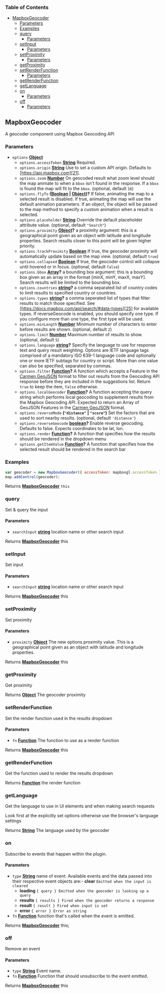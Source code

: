 <!-- Generated by documentation.js. Update this documentation by updating the source code. -->

### Table of Contents

-   [MapboxGeocoder][1]
    -   [Parameters][2]
    -   [Examples][3]
    -   [query][4]
        -   [Parameters][5]
    -   [setInput][6]
        -   [Parameters][7]
    -   [setProximity][8]
        -   [Parameters][9]
    -   [getProximity][10]
    -   [setRenderFunction][11]
        -   [Parameters][12]
    -   [getRenderFunction][13]
    -   [getLanguage][14]
    -   [on][15]
        -   [Parameters][16]
    -   [off][17]
        -   [Parameters][18]

## MapboxGeocoder

A geocoder component using Mapbox Geocoding API

### Parameters

-   `options` **[Object][19]** 
    -   `options.accessToken` **[String][20]** Required.
    -   `options.origin` **[String][20]** Use to set a custom API origin. Defaults to [https://api.mapbox.com][21].
    -   `options.zoom` **[Number][22]** On geocoded result what zoom level should the map animate to when a `bbox` isn't found in the response. If a `bbox` is found the map will fit to the `bbox`. (optional, default `16`)
    -   `options.flyTo` **([Boolean][23] \| [Object][19])?** If false, animating the map to a selected result is disabled. If true, animating the map will use the default animation parameters. If an object, the object will be passed to the map method to specify a custom animation when a result is selected.
    -   `options.placeholder` **[String][20]** Override the default placeholder attribute value. (optional, default `"Search"`)
    -   `options.proximity` **[Object][19]?** a proximity argument: this is
        a geographical point given as an object with latitude and longitude
        properties. Search results closer to this point will be given
        higher priority.
    -   `options.trackProximity` **[Boolean][23]** If true, the geocoder proximity will automatically update based on the map view. (optional, default `true`)
    -   `options.collapsed` **[Boolean][23]** If true, the geocoder control will collapse until hovered or in focus. (optional, default `false`)
    -   `options.bbox` **[Array][24]?** a bounding box argument: this is
        a bounding box given as an array in the format [minX, minY, maxX, maxY].
        Search results will be limited to the bounding box.
    -   `options.countries` **[string][20]?** a comma separated list of country codes to
        limit results to specified country or countries.
    -   `options.types` **[string][20]?** a comma seperated list of types that filter
        results to match those specified. See [https://docs.mapbox.com/api/search/#data-types][25]
        for available types.
        If reverseGeocode is enabled, you should specify one type. If you configure more than one type, the first type will be used.
    -   `options.minLength` **[Number][22]** Minimum number of characters to enter before results are shown. (optional, default `2`)
    -   `options.limit` **[Number][22]** Maximum number of results to show. (optional, default `5`)
    -   `options.language` **[string][20]?** Specify the language to use for response text and query result weighting. Options are IETF language tags comprised of a mandatory ISO 639-1 language code and optionally one or more IETF subtags for country or script. More than one value can also be specified, separated by commas.
    -   `options.filter` **[Function][26]?** A function which accepts a Feature in the [Carmen GeoJSON][27] format to filter out results from the Geocoding API response before they are included in the suggestions list. Return `true` to keep the item, `false` otherwise.
    -   `options.localGeocoder` **[Function][26]?** A function accepting the query string which performs local geocoding to supplement results from the Mapbox Geocoding API. Expected to return an Array of GeoJSON Features in the [Carmen GeoJSON][27] format.
    -   `options.reverseMode` **(`"distance"` \| `"score"`)** Set the factors that are used to sort nearby results. (optional, default `'distance'`)
    -   `options.reverseGeocode` **[boolean][23]?** Enable reverse geocoding. Defaults to false. Expects coordinates to be lat, lon.
    -   `options.render` **[Function][26]?** A function that specifies how the results should be rendered in the dropdown menu
    -   `options.getItemValue` **[Function][26]?** A function that specifies how the selected result should be rendered in the search bar

### Examples

```javascript
var geocoder = new MapboxGeocoder({ accessToken: mapboxgl.accessToken });
map.addControl(geocoder);
```

Returns **[MapboxGeocoder][28]** `this`

### query

Set & query the input

#### Parameters

-   `searchInput` **[string][20]** location name or other search input

Returns **[MapboxGeocoder][28]** this

### setInput

Set input

#### Parameters

-   `searchInput` **[string][20]** location name or other search input

Returns **[MapboxGeocoder][28]** this

### setProximity

Set proximity

#### Parameters

-   `proximity` **[Object][19]** The new options.proximity value. This is a geographical point given as an object with latitude and longitude properties.

Returns **[MapboxGeocoder][28]** this

### getProximity

Get proximity

Returns **[Object][19]** The geocoder proximity

### setRenderFunction

Set the render function used in the results dropdown

#### Parameters

-   `fn` **[Function][26]** The function to use as a render function

Returns **[MapboxGeocoder][28]** this

### getRenderFunction

Get the function used to render the results dropdown

Returns **[Function][26]** the render function

### getLanguage

Get the language to use in UI elements and when making search requests

Look first at the explicitly set options otherwise use the browser's language settings

Returns **[String][20]** The language used by the geocoder

### on

Subscribe to events that happen within the plugin.

#### Parameters

-   `type` **[String][20]** name of event. Available events and the data passed into their respective event objects are:-   **clear** `Emitted when the input is cleared`
    -   **loading** `{ query } Emitted when the geocoder is looking up a query`
    -   **results** `{ results } Fired when the geocoder returns a response`
    -   **result** `{ result } Fired when input is set`
    -   **error** `{ error } Error as string`
-   `fn` **[Function][26]** function that's called when the event is emitted.

Returns **[MapboxGeocoder][28]** this;

### off

Remove an event

#### Parameters

-   `type` **[String][20]** Event name.
-   `fn` **[Function][26]** Function that should unsubscribe to the event emitted.

Returns **[MapboxGeocoder][28]** this

[1]: #mapboxgeocoder

[2]: #parameters

[3]: #examples

[4]: #query

[5]: #parameters-1

[6]: #setinput

[7]: #parameters-2

[8]: #setproximity

[9]: #parameters-3

[10]: #getproximity

[11]: #setrenderfunction

[12]: #parameters-4

[13]: #getrenderfunction

[14]: #getlanguage

[15]: #on

[16]: #parameters-5

[17]: #off

[18]: #parameters-6

[19]: https://developer.mozilla.org/docs/Web/JavaScript/Reference/Global_Objects/Object

[20]: https://developer.mozilla.org/docs/Web/JavaScript/Reference/Global_Objects/String

[21]: https://api.mapbox.com

[22]: https://developer.mozilla.org/docs/Web/JavaScript/Reference/Global_Objects/Number

[23]: https://developer.mozilla.org/docs/Web/JavaScript/Reference/Global_Objects/Boolean

[24]: https://developer.mozilla.org/docs/Web/JavaScript/Reference/Global_Objects/Array

[25]: https://docs.mapbox.com/api/search/#data-types

[26]: https://developer.mozilla.org/docs/Web/JavaScript/Reference/Statements/function

[27]: https://github.com/mapbox/carmen/blob/master/carmen-geojson.md

[28]: #mapboxgeocoder
